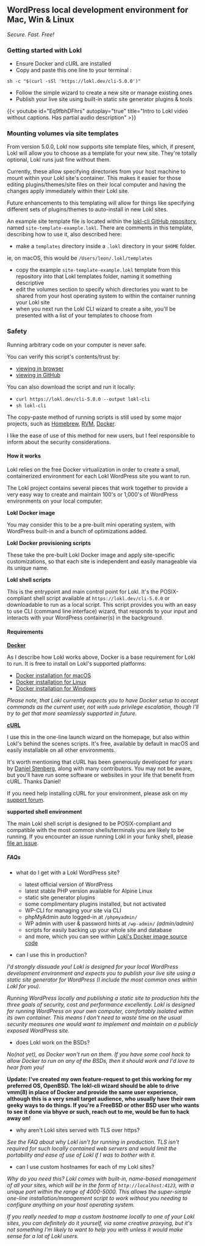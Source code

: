 ---
---

## WordPress local development environment for Mac, Win & Linux

*Secure. Fast. Free!*

### Getting started with Lokl

 - Ensure Docker and cURL are installed
 - Copy and paste this one line to your terminal :

`sh -c "$(curl -sSl 'https://lokl.dev/cli-5.0.0')"`

 - Follow the simple wizard to create a new site or manage existing ones
 - Publish your live site using built-in static site generator plugins & tools

{{< youtube id="Eq9fbhDFhrs" autoplay="true" title="Intro to Lokl video without captions. Has partial audio description" >}}

### Mounting volumes via site templates

From version 5.0.0, Lokl now supports site template files, which, if present, Lokl will allow you to choose as a template for your new site. They're totally optional, Lokl runs just fine without them. 

Currently, these allow specifying directories from your host machine to mount within your Lokl site's container. This makes it easier for those editing plugins/themes/site files on their local computer and having the changes apply immediately within their Lokl site.

Future enhancements to this templating will allow for things like specifying different sets of plugins/themes to auto-install in new Lokl sites.

An example site template file is located within the [lokl-cli GitHub repository](https://github.com/leonstafford/lokl-cli), named `site-template-example.lokl`. There are comments in this template, describing how to use it, also described here:

 - make a `templates` directory inside a `.lokl` directory in your `$HOME` folder.

ie, on macOS, this would be `/Users/leon/.lokl/templates`

 - copy the example `site-template-example.lokl` template from this repository into that Lokl templates folder, naming it something descriptive
 - edit the volumes section to specify which directories you want to be shared from your host operating system to within the container running your Lokl site
 - when you next run the Lokl CLI wizard to create a site, you'll be presented with a list of your templates to choose from

### Safety

Running arbitrary code on your computer is never safe.

You can verify this script's contents/trust by:

 - [viewing in browser](/cli-5.0.0)
 - [viewing in GitHub](https://github.com/leonstafford/lokl-cli/blob/master/cli.sh)

You can also download the script and run it locally:

 - `curl https://lokl.dev/cli-5.0.0 --output lokl-cli`
 - `sh lokl-cli`

The copy-paste method of running scripts is still used by some major projects, such as [Homebrew](https://brew.sh), [RVM](https://rvm.io), [Docker](https://get.docker.com).

I like the ease of use of this method for new users, but I feel responsible to inform about the security considerations.

#### How it works

Lokl relies on the free Docker virtualization in order to create a small,
 containerized environment for each Lokl WordPress site you want to run. 

The Lokl project contains several pieces that work together to provide a very
 easy way to create and maintain 100's or 1,000's of WordPress environments on
 your local computer:

**Lokl Docker image**

You may consider this to be a pre-built mini operating system, with WordPress
 built-in and a bunch of optimizations added.

**Lokl Docker provisioning scripts**

These take the pre-built Lokl Docker image and apply site-specific
 customizations, so that each site is independent and easily manageable via its
 unique name.

**Lokl shell scripts**

This is the entrypoint and main control point for Lokl. It's the POSIX-compliant
 shell script available at `https://lokl.dev/cli-5.0.0` or downloadable to run as a
 local script. This script provides you with an easy to use CLI (command line
 interface) wizard, that responds to your input and interacts with your
 WordPress container(s) in the background.


#### Requirements

**[Docker](https://www.docker.com/)**

As I describe how Lokl works above, Docker is a base requirement for Lokl to
 run. It is free to install on Lokl's supported platforms:

 - [Docker installation for macOS](https://docs.docker.com/docker-for-mac/install/)
 - [Docker installation for Linux](https://docs.docker.com/engine/install/)
 - [Docker installation for Windows](https://docs.docker.com/docker-for-windows/install/)

*Please note, that Lokl currently expects you to have Docker setup to accept
 commands as the current user, not with `sudo` privilege escalation, though I'll
 try to get that more seamlessly supported in future.*

**[cURL](https://curl.haxx.se/)**

I use this in the one-line launch wizard on the homepage, but also within
 Lokl's behind the scenes scripts. It's free, available by default in macOS and
 easily installable on all other environments.

It's worth mentioning that cURL has been generously developed for years by
 [Daniel Stenberg](https://daniel.haxx.se), along with many contributors. You
 may not be aware, but you'll have run some software or websites in your life
 that benefit from cURL. Thanks Daniel!

If you need help installing cURL for your environment, please ask on my
 [support forum](https://staticword.press).

**supported shell environment**

The main Lokl shell script is designed to be POSIX-compliant and compatible with
 the most common shells/terminals you are likely to be running. If you encounter
 an issue running Lokl in your funky shell, please [file an issue](https://github.com/leonstafford/lokl-cli).


##### FAQs

 - what do I get with a Lokl WordPress site?
   - latest official version of WordPress
   - latest stable PHP version available for Alpine Linux  
   - static site generator plugins
   - some complimentary plugins installed, but not activated
   - WP-CLI for managing your site via CLI
   - phpMyAdmin auto logged-in at `/phpmyadmin/`
   - WP admin with user & password hints at `/wp-admin/` *(admin/admin)*
   - scripts for easily backing up your whole site and database
   - and more, which you can see within [Lokl's Docker image source code](https://github.com/leonstafford/lokl)

 - can I use this in production?

*I'd strongly dissuade you! Lokl is designed for your local WordPress development
 environment and expects you to publish your live site using a static site
 generator for WordPress (I include the most common ones within Lokl for you).*

*Running WordPress locally and publishing a static site to production hits the
 three goals of security, cost and performance excellently. Lokl is designed for
 running WordPress on your own computer, comfortably isolated within its own
 container. This means I don't need to waste time on the usual security
 measures one would want to implement and maintain on a publicly exposed
 WordPress site.*

 - does Lokl work on the BSDs?

*No(not yet), as Docker won't run on them. If you have some cool hack to allow Docker to
 run on any of the BSDs, then it should work and I'd love to hear from you!*

**Update: I've created my own feature-request to get this working for my preferred OS, OpenBSD. The lokl-cli wizard should be able to drive vmm(8) in place of Docker and provide the same user experience, although this is a very small target audience, who usually have their own geeky ways to do things. If you're a FreeBSD or other BSD user who wants to see it done via bhyve or such, reach out to me, would be fun to hack away on!**

 - why aren't Lokl sites served with TLS over https?

*See the FAQ about why Lokl isn't for running in production. TLS isn't required
 for such locally contained web servers and would limit the portability and ease
 of use of Lokl if I was to bother with it.*

 - can I use custom hostnames for each of my Lokl sites?

*Why do you need this? Lokl comes with built-in, name-based management of all
 your sites, which will be in the form of `http://localhost:4123`, with a
 unique port within the range of 4000-5000. This allows the super-simple
 one-line installation/management script to work without you needing to
 configure anything on your host operating system.*

*If you really needed to map a custom hostname locally to one of your Lokl sites,
 you can definitely do it yourself, via some creative proxying, but it's not
 something I'm likely to want to help you with unless it would make sense for a
 lot of Lokl users.*
